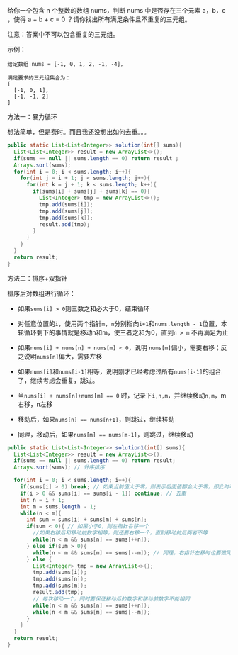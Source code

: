 给你一个包含 n 个整数的数组 nums，判断 nums 中是否存在三个元素 a，b，c ，使得 a + b + c = 0 ？请你找出所有满足条件且不重复的三元组。

注意：答案中不可以包含重复的三元组。

 

示例：
```
给定数组 nums = [-1, 0, 1, 2, -1, -4]，

满足要求的三元组集合为：
[
  [-1, 0, 1],
  [-1, -1, 2]
]
```



方法一：暴力循环

想法简单，但是费时。而且我还没想出如何去重。。。

```java
public static List<List<Integer>> solution(int[] sums){
  List<List<Integer>> result = new ArrayList<>();
  if(sums == null || sums.length == 0) return result ;
  Arrays.sort(sums);
  for(int i = 0; i < sums.length; i++){
    for(int j = i + 1; j < sums.length; j++){
      for(int k = j + 1; k < sums.length; k++){
        if(sums[i] + sums[j] + sums[k] == 0){
          List<Integer> tmp = new ArrayList<>();
          tmp.add(sums[i]);
          tmp.add(sums[j]);
          tmp.add(sums[k]);
          result.add(tmp);
        }
      }
    }
  }
  return result;
}
```



方法二：排序+双指针

排序后对数组进行循环：

* 如果`sums[i] > 0`则三数之和必大于0，结束循环

* 对任意位置的`i`，使用两个指针`m`，`n`分别指向`i+1`和`nums.length - 1`位置，本轮循环剩下的事情就是移动n和m，使三者之和为0，直到`n > m` 不再满足为止
* 如果`nums[i] + nums[n] + nums[m] < 0`，说明 `nums[m]`偏小，需要右移；反之说明`nums[n]`偏大，需要左移
* 如果`nums[i]`和`nums[i-1]`相等，说明刚才已经考虑过所有`nums[i-1]`的组合了，继续考虑会重复，跳过。
* 当`nums[i] + nums[n]+nums[m] == 0` 时，记录下`i,n,m`，并继续移动`n,m`，m右移，n左移
* 移动后，如果`nums[n] == nums[n+1]`，则跳过，继续移动
* 同理，移动后，如果`nums[m] == nums[m-1]`，则跳过，继续移动

```java
public static List<List<Integer>> solution1(int[] sums){
  List<List<Integer>> result = new ArrayList<>();
  if(sums == null || sums.length == 0) return result;
  Arrays.sort(sums); // 升序排序

  for(int i = 0; i < sums.length; i++){
    if(sums[i] > 0) break; // 如果当前值大于零，则表示后面值都会大于零，即此时可以终止循环
    if(i > 0 && sums[i] == sums[i - 1]) continue; // 去重
    int n = i + 1;
    int m = sums.length - 1;
    while(n < m){
      int sum = sums[i] + sums[m] + sums[n];
      if(sum < 0){ // 如果小于0，则左指针右移一个
        //如果右移后和移动前数字相等，则还要右移一个，直到移动前后两者不等
        while(n < m && sums[n] == sums[++n]);
      } else if(sum > 0){
        while(n < m && sums[m] == sums[--m]); // 同理，右指针左移时也要做同样的处理
      } else {
        List<Integer> tmp = new ArrayList<>();
        tmp.add(sums[i]);
        tmp.add(sums[n]);
        tmp.add(sums[m]);
        result.add(tmp);
        // 每次移动一个，同时要保证移动后的数字和移动前数字不能相同
        while(n < m && sums[n] == sums[++n]);
        while(n < m && sums[m] == sums[--m]);
      }
    }
  }
  return result;
}
```

